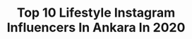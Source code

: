 ---
title: Top 10 Lifestyle Instagram Influencers In Ankara In 2020
description: >-
  Find top lifestyle Instagram influencers in Ankara in 2020. Most popular hashtags: #evdekal #ankara #corona #lifestyle.
platform: Instagram
profiles:
  - username: "makeuppselin"
    fullname: >-
      Selin
    location: "Turkey"
    followers: 11984
    engagement: 542
    commentsToLikes: 0.456315
    avatar: "https://scontent-ams4-1.cdninstagram.com/v/t51.2885-19/s320x320/71180928_535520260325328_2266207169810530304_n.jpg?_nc_ht=scontent-ams4-1.cdninstagram.com&_nc_ohc=gHBIRLOtVasAX-Fq2Uk&oh=2ad1086519e839f22ab58f3c587bcf78&oe=5EB25715"
    verified: false
    hashtags: "#mascara, #makeupvideo, #gorkitooneriyor, #beaulis"
  - username: "esracablogculuk"
    fullname: >-
      Esra Öcal
    location: "Turkey"
    followers: 23136
    engagement: 313
    commentsToLikes: 0.059911
    avatar: "https://scontent-ams4-1.cdninstagram.com/v/t51.2885-19/s320x320/47693653_381284879294056_9144574711416487936_n.jpg?_nc_ht=scontent-ams4-1.cdninstagram.com&_nc_ohc=Jf0HKM25cMoAX9DmqqC&oh=4478564adf938ea8b985a577e0780e2d&oe=5ED316DB"
    verified: false
    hashtags: "#mum, #salondekorasyonu, #salondekorasyon, #salon"
  - username: "girlafikir"
    fullname: >-
      gırla fikir
    location: "Turkey"
    followers: 16254
    engagement: 402
    commentsToLikes: 0.047910
    avatar: "https://scontent-lhr8-1.cdninstagram.com/v/t51.2885-19/s320x320/75362596_537909340396750_1548183337653239808_n.jpg?_nc_ht=scontent-lhr8-1.cdninstagram.com&_nc_ohc=_vO5NU4OHLoAX_LW4_P&oh=f742576d4e46854fe49ee8fcc25afcee&oe=5EBAF442"
    verified: false
    hashtags: "#tv, #annewithane, #defnemucyasinda, #babasininelemegi"
  - username: "mervekayamua"
    fullname: >-
      Merve Kaya
    location: "Turkey"
    followers: 13515
    engagement: 1050
    commentsToLikes: 0.099150
    avatar: "https://scontent-lhr8-1.cdninstagram.com/v/t51.2885-19/s320x320/84348366_2631153147155560_2060163754531749888_n.jpg?_nc_ht=scontent-lhr8-1.cdninstagram.com&_nc_ohc=pZlyBgbmDiMAX9V6kiD&oh=faba5306ed3b060574d862b5244d6dd2&oe=5EB8E9C6"
    verified: false
    hashtags: "#fashioninspo, #aile, #instafashion, #physiciansformula"
  - username: "aysentok"
    fullname: >-
      Ayşen Tok
    location: "Turkey"
    followers: 149978
    engagement: 378
    commentsToLikes: 0.048076
    avatar: "https://scontent-amt2-1.cdninstagram.com/v/t51.2885-19/s320x320/91809739_228349038541858_8387853997016350720_n.jpg?_nc_ht=scontent-amt2-1.cdninstagram.com&_nc_ohc=jpHoCNy7a1IAX8aJP6M&oh=000c3d097f48500e3efc32571a934f47&oe=5EB2352A"
    verified: false
    hashtags: "#madenocaklar, #instagram, #insanpsikolojisi, #ven"
  - username: "pinar_sen"
    fullname: >-
      Pınar Şengül
    location: "Turkey"
    followers: 19043
    engagement: 500
    commentsToLikes: 0.051360
    avatar: "https://instagram.fkul13-1.fna.fbcdn.net/v/t51.2885-19/s320x320/69951668_2153906374909888_6960530875863793664_n.jpg?_nc_ht=instagram.fkul13-1.fna.fbcdn.net&_nc_ohc=MV59fj7m0egAX826H9S&oh=8d85e5bef35c29caf52bbf3f2a8a0df4&oe=5EA1F597"
    verified: false
    hashtags: "#mutfakdekor, #interior123, #evdekorasyonu, #bedroomideas"
  - username: "ervaervaa_"
    fullname: >-
      Erva 🍭
    location: "Turkey"
    followers: 16180
    engagement: 542
    commentsToLikes: 0.066537
    avatar: "https://scontent-ams4-1.cdninstagram.com/v/t51.2885-19/s320x320/70792697_421835651811545_7103005158799310848_n.jpg?_nc_ht=scontent-ams4-1.cdninstagram.com&_nc_ohc=IJSahNpFXy8AX_Ve-iO&oh=1210413919e1382883b14ef6326e7526&oe=5EB7B406"
    verified: false
    hashtags: "#food, #beauty, #ankara, #islandlife"
  - username: "betuulle"
    fullname: >-
      Betül 💫💫
    location: "Turkey"
    followers: 5138
    engagement: 1742
    commentsToLikes: 0.038682
    avatar: "https://scontent-fml1-1.cdninstagram.com/v/t51.2885-19/s320x320/80324351_465450937505275_2092416935995113472_n.jpg?_nc_ht=scontent-fml1-1.cdninstagram.com&_nc_ohc=HbVuLH_4qOUAX9LueSj&oh=59155e6bfe6c4ba95143a4e7f45e8584&oe=5EA5E0C6"
    verified: false
    hashtags: "#piknik, #lookoftheday, #birthdaycake, #chaletdesign"
  - username: "deneyimlianne"
    fullname: >-
      Deneyimli Anne
    location: "Turkey"
    followers: 16791
    engagement: 445
    commentsToLikes: 0.032632
    avatar: "https://scontent-amt2-1.cdninstagram.com/v/t51.2885-19/s320x320/11313294_1708519039425898_1997121295_a.jpg?_nc_ht=scontent-amt2-1.cdninstagram.com&_nc_ohc=XMbmx-TJsoAAX9P2Iph&oh=5699961457deb4b8f3a6f63d61cbfb22&oe=5EB9D63D"
    verified: false
    hashtags: "#ankarastyles, #ankaradacocuklaetkinlik, #ankaraannelerietkinlik, #ayvac"
  - username: "emel_krca"
    fullname: >-
      Emel Karaca
    location: "Turkey"
    followers: 73410
    engagement: 185
    commentsToLikes: 0.154541
    avatar: "https://scontent-lhr8-1.cdninstagram.com/v/t51.2885-19/s320x320/84846233_2404155199895403_2727453212490596352_n.jpg?_nc_ht=scontent-lhr8-1.cdninstagram.com&_nc_ohc=Q8ZNdRzNtDMAX8Tv0pA&oh=55ebda98804a4bf99d44caef0803d8cd&oe=5EBA26B7"
    verified: false
    hashtags: "#happywomensday, #stylishlook, #trendyolmila, #termal"
---